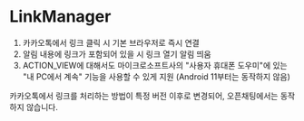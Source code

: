 # LinkManager
1. 카카오톡에서 링크 클릭 시 기본 브라우저로 즉시 연결
2. 알림 내용에 링크가 포함되어 있을 시 링크 열기 알림 띄움
3. ACTION_VIEW에 대해서도 마이크로소프트사의 "사용자 휴대폰 도우미"에 있는 "내 PC에서 계속" 기능을 사용할 수 있게 지원 (Android 11부터는 동작하지 않음)

카카오톡에서 링크를 처리하는 방법이 특정 버전 이후로 변경되어, 오픈채팅에서는 동작하지 않습니다.